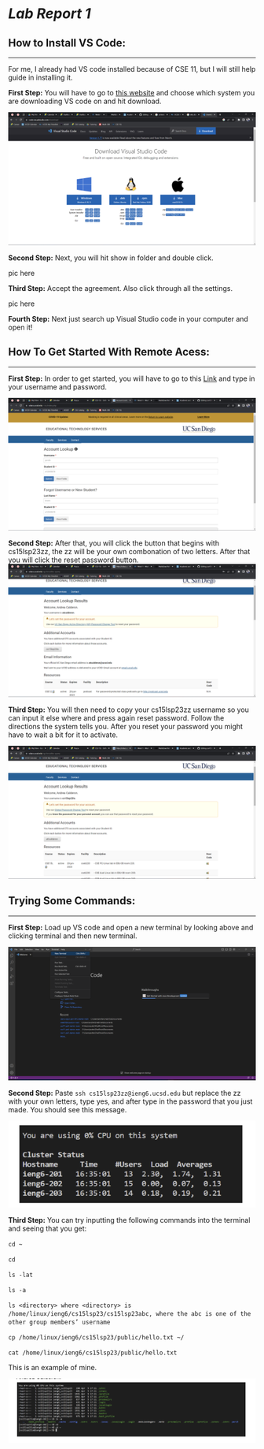 # *Lab Report 1*

## How to Install VS Code:
---
For me, I already had VS code installed because of CSE 11, but I will still help guide in installing it.

**First Step:** You will have to go to [this website](https://code.visualstudio.com/download) and choose which system you are downloading VS code on and hit download.

![Image](fourthss)

**Second Step:** Next, you will hit show in folder and double click. 

pic here

**Third Step:** Accept the agreement. Also click through all the settings.

pic here

**Fourth Step:** Next just search up Visual Studio code in your computer and open it!

## How To Get Started With Remote Acess:
---

**First Step:**
In order to get started, you will have to go to this [Link](https://sdacs.ucsd.edu/~icc/index.php) and type in your username and password.

![Image](firstss)

**Second Step:**
After that, you will click the button that begins with cs15lsp23zz, the zz will be your own combonation of two letters. After that you will click the reset password button. 
![Image](secondss)

**Third Step:** You will then need to copy your cs15lsp23zz username so you can input it else where and press again reset password. Follow the directions the system tells you. After you reset your password you might have to wait a bit for it to activate.

![Image](thirdss)

## Trying Some Commands:
---

**First Step:** Load up VS code and open a new terminal by looking above and clicking terminal and then new terminal.

![Image](fifthss)

**Second Step:** Paste `ssh cs15lsp23zz@ieng6.ucsd.edu` but replace the zz with your own letters, type yes, and after type in the password that you just made. You should see this message.

![Image](sixthss)

**Third Step:** You can try inputting the following commands into the terminal and seeing that you get:

`cd ~`

`cd`

`ls -lat`

`ls -a`

`ls <directory> where <directory> is /home/linux/ieng6/cs15lsp23/cs15lsp23abc, where the abc is one of the other group members’ username`

`cp /home/linux/ieng6/cs15lsp23/public/hello.txt ~/`

`cat /home/linux/ieng6/cs15lsp23/public/hello.txt`

This is an example of mine.

![Image](seventhss)
